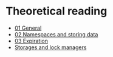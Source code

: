 # Theoretical reading

 - [01 General](01-general.md)
 - [02 Namespaces and storing data](02-namespaces-and-storing-data.md)
 - [03 Expiration](03-expiration.md)
 - [Storages and lock managers](04-storages-and-lock-managers.md)
